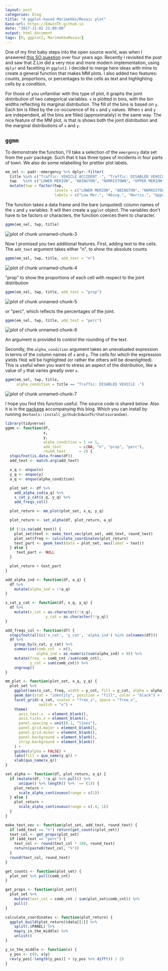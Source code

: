 ```yaml
---
layout: post
categories: blog
title: "A ggplot-based Marimekko/Mosaic plot"
base-url: https://EdwinTh.github.io
date: "2017-11-02 21:00:00"
output: html_document
tags: [R, ggplot2, MarimekkoMosaic]
---
```




One of my first baby steps into the open source world, was when I answered [this SO question](https://stackoverflow.com/questions/19233365/how-to-create-a-marimekko-mosaic-plot-in-ggplot2) over four years ago. Recently I revisited the post and saw that Z.Lin did a very nice and more modern implementation, using `dplyr` and facetting in `ggplot2`. I decided to merge here ideas with mine to create a general function that makes MM plots. I also added two features: counts, proportions, or percentages to the cells as text and highlighting cells by a condition.

For those of you unfamiliar with this type of plot, it graphs the joint distribution of two categorical variables. `x` is plotted in bins, with the bin widths reflecting its marginal distribution. The fill of the bins is based on `y`. Each bin is filled by the co-occurence of its `x` and `y` values. When `x` and `y` are independent, all the bins are filled (approximately) in the same way. The nice feature of the MM plot, is that is shows both the joint distribution and the marginal distributions of `x` and `y`.

## `ggmm`

To demonstrate the function, I'll take a selection of the `emergency` data set from the `padr` package. Such that it has three types of incidents in four parts of town. We also do some relabelling for prettier plot labels.


```r
em_sel <- padr::emergency %>% dplyr::filter(
  title %in% c("Traffic: VEHICLE ACCIDENT -", "Traffic: DISABLED VEHICLE -", "Fire: FIRE ALARM"),
  twp   %in% c("LOWER MERION", "ABINGTON", "NORRISTOWN", "UPPER MERION")) %>% 
  mutate(twp = factor(twp, 
                      levels = c("LOWER MERION", "ABINGTON", "NORRISTOWN", "UPPER MERION"),
                      labels = c("Low Mer.", "Abing.", "Norris.", "Upper Mer.")))
```

The function takes a data frame and the bare (unquoted) column names of the `x` and `y` variables. It will then create a `ggplot` object. The variables don't have to be factors or characters, the function coerces them to character.


```r
ggmm(em_sel, twp, title)
```

![plot of chunk unnamed-chunk-3](/figure/source/2017-11-02-ggmm/unnamed-chunk-3-1.png)

Now I promised you two additional features. First, adding text to the cells. The `add_text` argument takes either "n", to show the absolute counts


```r
ggmm(em_sel, twp, title, add_text = "n")
```

![plot of chunk unnamed-chunk-4](/figure/source/2017-11-02-ggmm/unnamed-chunk-4-1.png)

"prop" to show the proportions of each cell with respect to the joint distribution


```r
ggmm(em_sel, twp, title, add_text = "prop")
```

![plot of chunk unnamed-chunk-5](/figure/source/2017-11-02-ggmm/unnamed-chunk-5-1.png)

or "perc", which reflects the percentages of the joint.


```r
ggmm(em_sel, twp, title, add_text = "perc")
```

![plot of chunk unnamed-chunk-6](/figure/source/2017-11-02-ggmm/unnamed-chunk-6-1.png)

An argument is provided to control the rounding of the text.

Secondly, the `alpha_condition` argument takes an unevaluated expression in terms of the column names of `x` and `y`. The cells for which the expression yields `TRUE` will be highlighted (or rather the others will be downlighted). This is useful when you want to stress an aspect of the distribution, like a value of `y` that varies greatly over `x`.


```r
ggmm(em_sel, twp, title, 
     alpha_condition = title == "Traffic: DISABLED VEHICLE -")
```

![plot of chunk unnamed-chunk-7](/figure/source/2017-11-02-ggmm/unnamed-chunk-7-1.png)

I hope you find this function useful. The source code is shared below. Also it is in the [package](https://github.com/EdwinTh/thatssorandom) accompanying this blog. Which you can install by running `devtools::install_github(EdwinTh/thatssorandom)`.


```r
library(tidyverse)
ggmm <- function(df,
                 x,
                 y,
                 alpha_condition = 1 == 1,
                 add_text        = c(NA, "n", "prop", "perc"),
                 round_text      = 2) {
  stopifnot(is.data.frame(df))
  add_text <- match.arg(add_text)

  x_q <- enquo(x)
  y_q <- enquo(y)
  a_q <- enquo(alpha_condition)

  plot_set <- df %>%
    add_alpha_ind(a_q) %>%
    x_cat_y_cat(x_q, y_q) %>%
    add_freqs_col()

  plot_return <- mm_plot(plot_set, x_q, y_q)

  plot_return <- set_alpha(df, plot_return, a_q)

  if (!is.na(add_text)) {
    plot_set$text <- make_text_vec(plot_set, add_text, round_text)
    plot_set$freq <- calculate_coordinates(plot_return)
    text_part <- geom_text(data = plot_set, aes(label = text))
  } else {
     text_part <- NULL
  }

  plot_return + text_part
}

add_alpha_ind <- function(df, a_q) {
  df %>%
    mutate(alpha_ind = !!a_q)
}

x_cat_y_cat <- function(df, x_q, y_q) {
  df %>%
    mutate(x_cat = as.character(!!x_q),
                  y_cat = as.character(!!y_q))
}

add_freqs_col <- function(df) {
  stopifnot(all(c('x_cat', 'y_cat', 'alpha_ind') %in% colnames(df)))
  df %>%
    group_by(x_cat, y_cat) %>%
    summarise(comb_cnt  = n(),
              alpha_ind = as.numeric(sum(alpha_ind) > 0)) %>%
    mutate(freq  = comb_cnt /sum(comb_cnt),
           y_cnt = sum(comb_cnt)) %>%
    ungroup()
}

mm_plot <- function(plot_set, x_q, y_q) {
  plot_set %>%
    ggplot(aes(x_cat, freq, width = y_cnt, fill = y_cat, alpha = alpha_ind)) +
    geom_bar(stat = "identity", position = "fill", color = "black") +
    facet_grid(~x_cat, scales = "free_x", space = "free_x",
               switch = "x") +
    theme(
      axis.text.x  = element_blank(),
      axis.ticks.x = element_blank(),
      panel.spacing = unit(0.1, "lines"),
      panel.grid.major = element_blank(),
      panel.grid.minor = element_blank(),
      panel.background = element_blank(),
      strip.background = element_blank()
    ) +
    guides(alpha = FALSE) +
    labs(fill = quo_name(y_q)) +
    xlab(quo_name(x_q))
}

set_alpha <- function(df, plot_return, a_q) {
  if (mutate(df, !!a_q) %>% pull() %>%
      unique() %>% length() %>% `==`(1)) {
    plot_return +
      scale_alpha_continuous(range = c(1))
  } else {
    plot_return +
      scale_alpha_continuous(range = c(.4, 1))
  }
}

make_text_vec <- function(plot_set, add_text, round_text) {
  if (add_text == "n") return(get_counts(plot_set))
  text_col <- get_props(plot_set)
  if (add_text == "perc") {
    text_col <- round(text_col * 100, round_text)
    return(paste0(text_col, "%"))
  }
  round(text_col, round_text)
}

get_counts <- function(plot_set) {
  plot_set %>% pull(comb_cnt)
}

get_props <- function(plot_set){
  plot_set %>%
    mutate(text_col = comb_cnt / sum(plot_set$comb_cnt)) %>%
    pull()
}

calculate_coordinates <- function(plot_return) {
  ggplot_build(plot_return)$data[[1]] %>%
    split(.$PANEL) %>%
    map(y_in_the_middle) %>%
    unlist()
}

y_in_the_middle <- function(x) {
  y_pos <- c(0, x$y)
  rev(y_pos[-length(y_pos)] + (y_pos %>% diff()) / 2)
}
```

